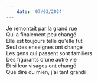 ```yaml
---
    date: '07/03/2024'
---
```


Je remontait par la grand rue  
Qui a finalement peu changé  
Elle est toujours telle qu'elle fut  
Seul des enseignes ont changé  
Les gens qui passent sont familiers  
Des figurants d'une autre vie  
Et si leur visages ont changé  
Que dire du mien, j'ai tant grandi